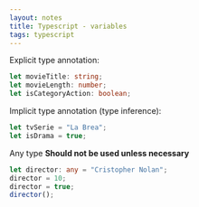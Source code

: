 ```yaml
---
layout: notes
title: Typescript - variables
tags: typescript
---
```


Explicit type annotation:
```ts
let movieTitle: string;
let movieLength: number;
let isCategoryAction: boolean;
```

Implicit type annotation (type inference):
```ts
let tvSerie = "La Brea";
let isDrama = true;
```

Any type
**Should not be used unless necessary**

```ts
let director: any = "Cristopher Nolan";
director = 10;
director = true;
director();
```